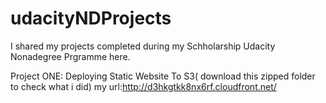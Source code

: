 # udacityNDProjects
I shared my projects completed during my Schholarship Udacity Nonadegree Prgramme here.

Project ONE:  Deploying Static Website To S3( download this zipped folder to check what i did) my url:http://d3hkgtkk8nx6rf.cloudfront.net/
